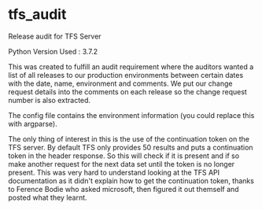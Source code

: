 # tfs_audit
Release audit for TFS Server

Python Version Used : 3.7.2

This was created to fulfill an audit requirement where the auditors wanted a list of all releases to our production environments between certain dates with the date, name, environment and comments. We put our change request details into the comments on each release so the change request number is also extracted.

The config file contains the environment information (you could replace this with argparse).

The only thing of interest in this is the use of the continuation token on the TFS server. By default TFS only provides 50 results and puts a continuation token in the header response. So this will check if it is present and if so make another request for the next data set until the token is no longer present. 
This was very hard to understand looking at the TFS API documentation as it didn't explain how to get the continuation token, thanks to Ference Bodie who asked microsoft, then figured it out themself and posted what they learnt.
